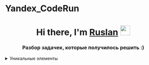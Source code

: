 # Yandex_CodeRun
<h1 align="center">Hi there, I'm <a href="https://vk.com/gipnotyin" target="_blank">Ruslan</a> 
<img src="https://github.com/blackcater/blackcater/raw/main/images/Hi.gif" height="32"/></h1>
<h3 align="center">Разбор задачек, которые получилось решить :)</h3>


<details>

<summary>Уникальные элементы</summary>

<summary>Условие задачи</summary>

   Задан массив a размера n. Необходимо посчитать количество уникальных элементов в данном массиве. Элемент называется уникальным, если встречается в массиве ровно один раз.
   
<summary>Формат ввода</summary>
   В первой строке входных данных подается одно целое число n. Во второй строке входных данных подается n целых чисел, разделенных пробелами.
   
<summary>Формат вывода</summary>
   В единственной строке выведите ответ на задачу.
   
<summary>Решение</summary>
```python
import sys
from collections import defaultdict

def main():
  size = int(input())
  arr = [int(a) for a in input().split()]
  unic = defaultdict(int)
  count = 0
  for a in arr:
    unic[a] += 1
  for a in unic.values():
    if a == 1:
      count+=1
  print(count)


if __name__ == '__main__':
	main()
```
</details>

| Ввод          | Вывод         |
| ------------- | ------------- |
| 5             | 5             |
|1 2 3 4 5      |               |


